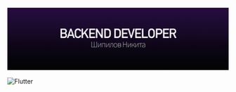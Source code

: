 [![Header](about.jpg)](https://github.com/LAYT73)

![Flutter](https://img.shields.io/badge/Laravel-090909?style=for-the-badge&logo=laravel)
